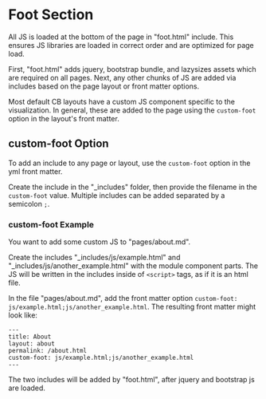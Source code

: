 # Foot Section

All JS is loaded at the bottom of the page in "foot.html" include.
This ensures JS libraries are loaded in correct order and are optimized for page load.

First, "foot.html" adds jquery, bootstrap bundle, and lazysizes assets which are required on all pages. 
Next, any other chunks of JS are added via includes based on the page layout or front matter options.

Most default CB layouts have a custom JS component specific to the visualization.
In general, these are added to the page using the `custom-foot` option in the layout's front matter.

## custom-foot Option

To add an include to any page or layout, use the `custom-foot` option in the yml front matter. 

Create the include in the "_includes" folder, then provide the filename in the `custom-foot` value.
Multiple includes can be added separated by a semicolon `;`.

### custom-foot Example

You want to add some custom JS to "pages/about.md".

Create the includes "_includes/js/example.html" and "_includes/js/another_example.html" with the module component parts. 
The JS will be written in the includes inside of `<script>` tags, as if it is an html file.

In the file "pages/about.md", add the front matter option `custom-foot: js/example.html;js/another_example.html`.
The resulting front matter might look like:

```
---
title: About
layout: about
permalink: /about.html
custom-foot: js/example.html;js/another_example.html
---
```

The two includes will be added by "foot.html", after jquery and bootstrap js are loaded.
